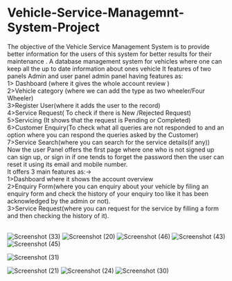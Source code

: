 
# Vehicle-Service-Managemnt-System-Project
The objective of the Vehicle Service Management System is to provide better information for the users of this system for better results for their maintenance .
 A database management system for vehicles where one can keep all the up to date information  about ones vehicle
It features of two panels Admin and user panel
admin panel having features as: <br>
1> Dashboard (where it gives the whole account review ) <br>
 2>Vehicle category (where we can add the type as two wheeler/Four Wheeler) <br>
 3>Register User(where it adds the user to the record) <br>
4>Service Request( To check if there is New /Rejected Request) <br>
5>Servicing (It shows that the request is Pending or Completed) <br>
 6>Customer Enquiry(To check what all queries are not responded to and an option where you can respond the queries asked by the Customer) <br>
7>Service Search(where you can search for the service details(if any)) <br>
Now the user Panel offers the first page where one who is not signed up can sign up, or sign in if one tends to forget the password then the user can reset it using its email and mobile number. <br>
It offers 3 main features as:-> <br>
1>Dashboard where it shows the account overview <br>
2>Enquiry Form(where you can enquiry about your vehicle by filing an enquiry form and check the history of your enquiry too like it has been acknowledged by the admin or not). <br>
3>Service Request(where you can request for the service by filling a form and then checking the history of it).  
<br>

![Screenshot (33)](https://user-images.githubusercontent.com/67440672/114021438-52fca880-988e-11eb-9bd6-c283b5458a57.png)
![Screenshot (20)](https://user-images.githubusercontent.com/67440672/114021231-1af56580-988e-11eb-995f-83c53b341bd9.png)
![Screenshot (46)](https://user-images.githubusercontent.com/67440672/114021638-88a19180-988e-11eb-80a7-d569005240a4.png)
![Screenshot (43)](https://user-images.githubusercontent.com/67440672/114022575-8a1f8980-988f-11eb-9966-16741555cafe.png)
![Screenshot (45)](https://user-images.githubusercontent.com/67440672/114022603-91469780-988f-11eb-991e-f93f72b525d9.png)


![Screenshot (31)](https://user-images.githubusercontent.com/67440672/114022255-3745d200-988f-11eb-9887-8ec46eacbfc8.png)

![Screenshot (21)](https://user-images.githubusercontent.com/67440672/114021306-306a8f80-988e-11eb-8898-c02a2e36dc1b.png)
![Screenshot (24)](https://user-images.githubusercontent.com/67440672/114021486-63148800-988e-11eb-879c-fb01f9c01d69.png)
![Screenshot (30)](https://user-images.githubusercontent.com/67440672/114021499-6576e200-988e-11eb-8606-91c93443b558.png)



